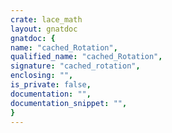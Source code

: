 ```yaml
---
crate: lace_math
layout: gnatdoc
gnatdoc: {
name: "cached_Rotation",
qualified_name: "cached_Rotation",
signature: "cached_rotation",
enclosing: "",
is_private: false,
documentation: "",
documentation_snippet: "",
}
---
```

